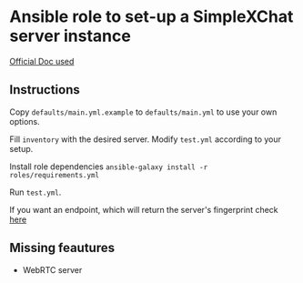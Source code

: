 # Ansible role to set-up a SimpleXChat server instance

[Official Doc used](https://github.com/simplex-chat/simplex-chat/blob/stable/docs/SERVER.md)

## Instructions

Copy `defaults/main.yml.example` to `defaults/main.yml` to use your own options.


Fill `inventory` with the desired server. Modify `test.yml` according to your setup.

Install role dependencies `ansible-galaxy install -r roles/requirements.yml`

Run `test.yml`.

If you want an endpoint, which will return the server's fingerprint check [here](https://github.com/JimakosOSX/leviathan/blob/main/roles/general/files/api.py) 
## Missing feautures
- WebRTC server
